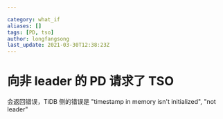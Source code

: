```yaml
---

category: what_if
aliases: []
tags: [PD, tso]
author: longfangsong
last_update: 2021-03-30T12:38:23Z
---
```


# 向非 leader 的 PD 请求了 TSO

会返回错误，TiDB 侧的错误是 "timestamp in memory isn't initialized", "not leader"

